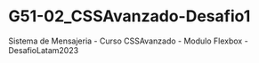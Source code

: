 # G51-02_CSSAvanzado-Desafio1
Sistema de Mensajeria - Curso CSSAvanzado - Modulo Flexbox - DesafioLatam2023

